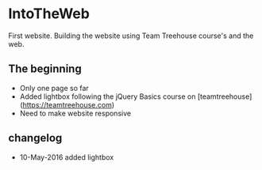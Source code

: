 # IntoTheWeb
First website. Building the website using Team Treehouse course's and the web.

## The beginning
* Only one page so far
* Added lightbox following the jQuery Basics course on [teamtreehouse] (https://teamtreehouse.com)
* Need to make website responsive

## changelog
* 10-May-2016 added lightbox